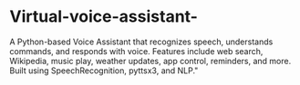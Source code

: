 # Virtual-voice-assistant-
A Python-based Voice Assistant that recognizes speech, understands commands, and responds with voice. Features include web search, Wikipedia, music play, weather updates, app control, reminders, and more. Built using SpeechRecognition, pyttsx3, and NLP."
